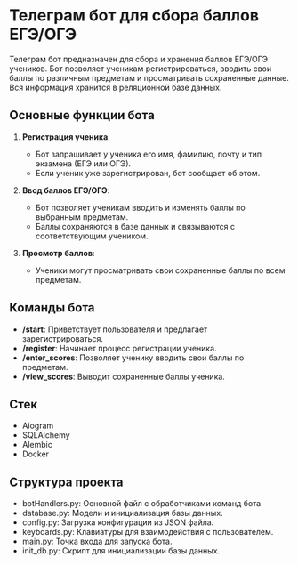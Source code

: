﻿# Телеграм бот для сбора баллов ЕГЭ/ОГЭ
Телеграм бот предназначен для сбора и хранения баллов ЕГЭ/ОГЭ учеников. Бот позволяет ученикам регистрироваться, вводить свои баллы по различным предметам и просматривать сохраненные данные. Вся информация хранится в реляционной базе данных.

## Основные функции бота
1. **Регистрация ученика**:
   - Бот запрашивает у ученика его имя, фамилию, почту и тип экзамена (ЕГЭ или ОГЭ).
   - Если ученик уже зарегистрирован, бот сообщает об этом.

2. **Ввод баллов ЕГЭ/ОГЭ**:
   - Бот позволяет ученикам вводить и изменять баллы по выбранным предметам.
   - Баллы сохраняются в базе данных и связываются с соответствующим учеником.

3. **Просмотр баллов**:
   - Ученики могут просматривать свои сохраненные баллы по всем предметам.
  
## Команды бота
- **/start**: Приветствует пользователя и предлагает зарегистрироваться.
- **/register**: Начинает процесс регистрации ученика.
- **/enter_scores**: Позволяет ученику вводить свои баллы по предметам.
- **/view_scores**: Выводит сохраненные баллы ученика.

## Стек
- Aiogram
- SQLAlchemy
- Alembic
- Docker

## Структура проекта
- botHandlers.py: Основной файл с обработчиками команд бота.
- database.py: Модели и инициализация базы данных.
- config.py: Загрузка конфигурации из JSON файла.
- keyboards.py: Клавиатуры для взаимодействия с пользователем.
- main.py: Точка входа для запуска бота.
- init_db.py: Скрипт для инициализации базы данных.
